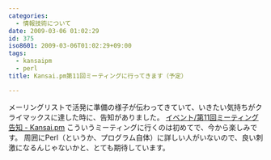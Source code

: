 ```yaml
---
categories:
  - 情報技術について
date: 2009-03-06 01:02:29
id: 375
iso8601: 2009-03-06T01:02:29+09:00
tags:
  - kansaipm
  - perl
title: Kansai.pm第11回ミーティングに行ってきます（予定）

---
```


<p>メーリングリストで活発に準備の様子が伝わってきていて、いきたい気持ちがクライマックスに達した時に、告知がありました。
<a href="http://kansai.pm.org/cgi-bin/wiki.cgi?page=%A5%A4%A5%D9%A5%F3%A5%C8%2F%C2%E811%B2%F3%A5%DF%A1%BC%A5%C6%A5%A3%A5%F3%A5%B0%B9%F0%C3%CE" target="_blank">イベント/第11回ミーティング告知 - Kansai.pm</a>
こういうミーティングに行くのは初めてで、今から楽しみです。
周囲にPerl（というか、プログラム自体）に詳しい人がいないので、良い刺激になるんじゃないかと、とても期待しています。</p>
    	